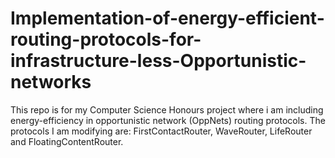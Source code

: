 # Implementation-of-energy-efficient-routing-protocols-for-infrastructure-less-Opportunistic-networks
This repo is for my Computer Science Honours project where i am including energy-efficiency in opportunistic network (OppNets) routing protocols. The protocols I am modifying are: FirstContactRouter, WaveRouter, LifeRouter and  FloatingContentRouter.
